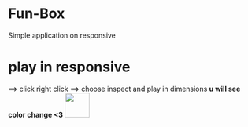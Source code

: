 # Fun-Box
Simple application on responsive 
# play in responsive
==> click right click
==> choose inspect and play in dimensions
**u will see color change <3**
<img src="https://media.giphy.com/media/3MbGVRMWnn8Oh8lh0m/giphy.gif" width="50">
